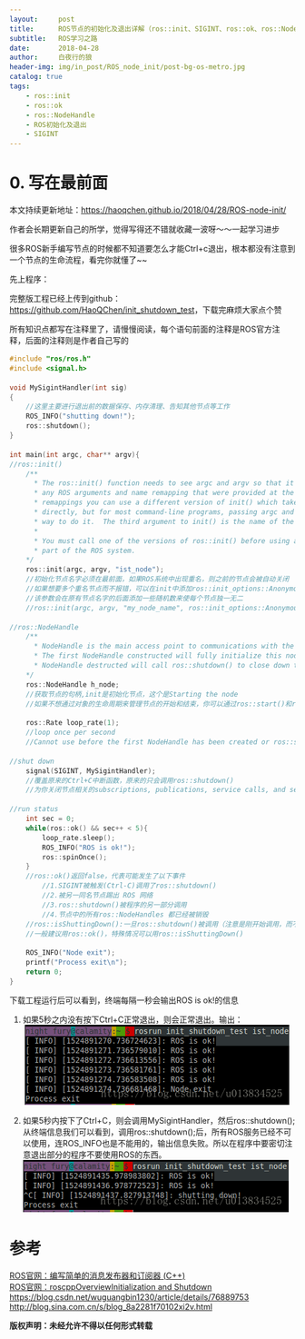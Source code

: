 ```yaml
---
layout:     post
title:      ROS节点的初始化及退出详解（ros::init、SIGINT、ros::ok、ros::NodeHandle）
subtitle:   ROS学习之路
date:       2018-04-28
author:     白夜行的狼
header-img: img/in_post/ROS_node_init/post-bg-os-metro.jpg
catalog: true
tags:
    - ros::init
    - ros::ok
    - ros::NodeHandle
    - ROS初始化及退出
    - SIGINT
--- 
```


# 0. 写在最前面
本文持续更新地址：<https://haoqchen.github.io/2018/04/28/ROS-node-init/>

作者会长期更新自己的所学，觉得写得还不错就收藏一波呀～～一起学习进步

很多ROS新手编写节点的时候都不知道要怎么才能Ctrl+c退出，根本都没有注意到一个节点的生命流程，看完你就懂了~~

先上程序：

完整版工程已经上传到github：<https://github.com/HaoQChen/init_shutdown_test>，下载完麻烦大家点个赞

所有知识点都写在注释里了，请慢慢阅读，每个语句前面的注释是ROS官方注释，后面的注释则是作者自己写的

```cpp
#include "ros/ros.h"
#include <signal.h>

void MySigintHandler(int sig)
{
    //这里主要进行退出前的数据保存、内存清理、告知其他节点等工作
    ROS_INFO("shutting down!");
    ros::shutdown();
}

int main(int argc, char** argv){
//ros::init()
    /**
      * The ros::init() function needs to see argc and argv so that it can perform
      * any ROS arguments and name remapping that were provided at the command line. For programmatic
      * remappings you can use a different version of init() which takes remappings
      * directly, but for most command-line programs, passing argc and argv is the easiest
      * way to do it.  The third argument to init() is the name of the node.
      *
      * You must call one of the versions of ros::init() before using any other
      * part of the ROS system.
    */
    ros::init(argc, argv, "ist_node");
    //初始化节点名字必须在最前面，如果ROS系统中出现重名，则之前的节点会被自动关闭
    //如果想要多个重名节点而不报错，可以在init中添加ros::init_options::AnonymousName参数
    //该参数会在原有节点名字的后面添加一些随机数来使每个节点独一无二
    //ros::init(argc, argv, "my_node_name", ros::init_options::AnonymousName);

//ros::NodeHandle
    /**
      * NodeHandle is the main access point to communications with the ROS system.
      * The first NodeHandle constructed will fully initialize this node, and the last
      * NodeHandle destructed will call ros::shutdown() to close down the node.
    */
    ros::NodeHandle h_node;
    //获取节点的句柄,init是初始化节点，这个是Starting the node
    //如果不想通过对象的生命周期来管理节点的开始和结束，你可以通过ros::start()和ros::shutdown() 来自己管理节点。
    
    ros::Rate loop_rate(1);
    //loop once per second
    //Cannot use before the first NodeHandle has been created or ros::start() has been called.

//shut down
    signal(SIGINT, MySigintHandler);
    //覆盖原来的Ctrl+C中断函数，原来的只会调用ros::shutdown()
    //为你关闭节点相关的subscriptions, publications, service calls, and service servers，退出进程

//run status
    int sec = 0;
    while(ros::ok() && sec++ < 5){
        loop_rate.sleep();
        ROS_INFO("ROS is ok!");
        ros::spinOnce();
    }
    //ros::ok()返回false，代表可能发生了以下事件
        //1.SIGINT被触发(Ctrl-C)调用了ros::shutdown()
        //2.被另一同名节点踢出 ROS 网络
        //3.ros::shutdown()被程序的另一部分调用
        //4.节点中的所有ros::NodeHandles 都已经被销毁
    //ros::isShuttingDown():一旦ros::shutdown()被调用（注意是刚开始调用，而不是调用完毕），就返回true
    //一般建议用ros::ok()，特殊情况可以用ros::isShuttingDown()

    ROS_INFO("Node exit");
    printf("Process exit\n");
    return 0;
}
```
下载工程运行后可以看到，终端每隔一秒会输出ROS is ok!的信息

1. 如果5秒之内没有按下Ctrl+C正常退出，则会正常退出。输出：
![without5s](/img/in_post/ROS_node_init/without5s.png)

2. 如果5秒内按下了Ctrl+C，则会调用MySigintHandler，然后ros::shutdown();从终端信息我们可以看到，调用ros::shutdown();后，所有ROS服务已经不可以使用，连ROS_INFO也是不能用的，输出信息失败。所以在程序中要密切注意退出部分的程序不要使用ROS的东西。
![within5s](/img/in_post/ROS_node_init/within5s.png)
# 参考
[ROS官网：编写简单的消息发布器和订阅器 (C++)](http://wiki.ros.org/cn/ROS/Tutorials/WritingPublisherSubscriber%28c%2B%2B%29)  
[ROS官网：roscppOverviewInitialization and Shutdown](http://wiki.ros.org/roscpp/Overview/Initialization%20and%20Shutdown)  
<https://blog.csdn.net/wuguangbin1230/article/details/76889753>  
<http://blog.sina.com.cn/s/blog_8a2281f70102xi2v.html>  

  
**版权声明：未经允许不得以任何形式转载**
